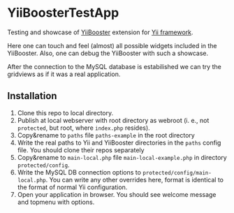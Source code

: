 YiiBoosterTestApp
=================

Testing and showcase of [YiiBooster](http://yii-booster.clevertech.biz/) extension for [Yii framework](http://www.yiiframework.com/).

Here one can touch and feel (almost) all possible widgets included in the YiiBooster.
Also, one can debug the YiiBooster with such a showcase.

After the connection to the MySQL database is estabilished we can try the gridviews as if it was a real application.

## Installation

1. Clone this repo to local directory.
2. Publish at local webserver with root directory as webroot (i. e., not `protected`, but root, where `index.php` resides).
3. Copy&rename to `paths` file `paths-example` in the root directory
4. Write the real paths to Yii and YiiBooster directories in the `paths` config file. You should clone their repos separately
5. Copy&rename to `main-local.php` file `main-local-example.php` in directory `protected/config`.
6. Write the MySQL DB connection options to `protected/config/main-local.php`. You can write any other overrides here, format is identical to the format of normal Yii configuration.
7. Open your application in browser. You should see welcome message and topmenu with options.
